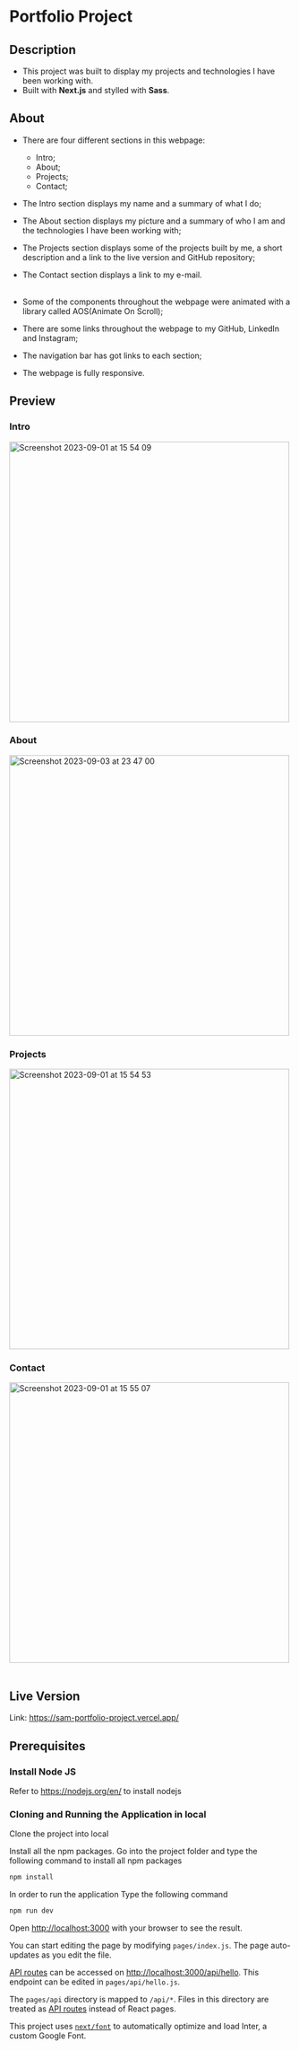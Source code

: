 # Portfolio Project

## Description 
* This project was built to display my projects and technologies I have been working with.
* Built with <strong>Next.js</strong> and stylled with <strong>Sass</strong>.

## About
* There are four different sections in this webpage:
  * Intro;
  * About;
  * Projects;
  * Contact;
* The Intro section displays my name and a summary of what I do;
* The About section displays my picture and a summary of who I am and the technologies I have been working with;
* The Projects section displays some of the projects built by me, a short description
  and a link to the live version and GitHub repository;
* The Contact section displays a link to my e-mail. <br><br>
  
* Some of the components throughout the webpage were animated with a library called AOS(Animate On Scroll);
* There are some links throughout the webpage to my GitHub, LinkedIn and Instagram;
* The navigation bar has got links to each section;
* The webpage is fully responsive.

## Preview

### Intro
<img width="500" alt="Screenshot 2023-09-01 at 15 54 09" src="https://github.com/samuel-santos91/portfolio-project/assets/107240729/ee8c6271-32de-40bd-a79d-45251681b817"> <br>

### About
<img width="500" alt="Screenshot 2023-09-03 at 23 47 00" src="https://github.com/samuel-santos91/portfolio-project/assets/107240729/23b4a246-ecc9-45d1-9887-7c74cd3b32f1">


### Projects
<img width="500" alt="Screenshot 2023-09-01 at 15 54 53" src="https://github.com/samuel-santos91/portfolio-project/assets/107240729/fb176a53-78dc-409a-b2e4-c4abee92e4f8"> <br>

### Contact
<img width="500" alt="Screenshot 2023-09-01 at 15 55 07" src="https://github.com/samuel-santos91/portfolio-project/assets/107240729/57c42af4-6a18-4b2c-92e9-1d7c6dd66802"> <br><br>

## Live Version
Link: <a>https://sam-portfolio-project.vercel.app/</a>

## Prerequisites

### Install Node JS
Refer to https://nodejs.org/en/ to install nodejs

### Cloning and Running the Application in local

Clone the project into local

Install all the npm packages. Go into the project folder and type the following command to install all npm packages

```bash
npm install
```

In order to run the application Type the following command

```bash
npm run dev
```

Open [http://localhost:3000](http://localhost:3000) with your browser to see the result.

You can start editing the page by modifying `pages/index.js`. The page auto-updates as you edit the file.

[API routes](https://nextjs.org/docs/api-routes/introduction) can be accessed on [http://localhost:3000/api/hello](http://localhost:3000/api/hello). This endpoint can be edited in `pages/api/hello.js`.

The `pages/api` directory is mapped to `/api/*`. Files in this directory are treated as [API routes](https://nextjs.org/docs/api-routes/introduction) instead of React pages.

This project uses [`next/font`](https://nextjs.org/docs/basic-features/font-optimization) to automatically optimize and load Inter, a custom Google Font.
